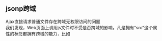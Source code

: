 ## jsonp跨域
Ajax直接请求普通文件存在跨域无权限访问的问题  
我们发现，Web页面上调用js文件时不受是否跨域的影响，凡是拥有"src"这个属性的标签都拥有跨域的能力，比如<script>、<img>、<iframe>。  
jsonp允许用户传递一个callback参数给服务器，然后服务端返回数据时会将这个callback参数作为函数名来包裹住JSON数据，这样客户端就可以随意定制自己的函数来自动处理返回数据了。

### src标签
原理：所有具有src属性的HTML标签都是可以跨域的，包括<img>, <script>  
限制：需要创建一个DOM对象，只能用于GET方法  
其实样式表的<link>标签也是可以跨域的，只要是有src或href的HTML标签都有跨域的能力。  

原理：<script>是可以跨域的，而且在跨域脚本中可以直接回调当前脚本的函数。
限制：需要创建一个DOM对象并且添加到DOM树，只能用于GET方法

```
   $.ajax({
 9             type : "get",
10             async:false,
11             url : "ajax.ashx",
12             dataType : "jsonp",
13             jsonp: "callbackparam",//传递给请求处理程序或页面的，用以获得jsonp回调函数名的参数名(默认为:callback)
14             jsonpCallback:"success_jsonpCallback",//自定义的jsonp回调函数名称，默认为jQuery自动生成的随机函数名
15             success : function(json){
16                 alert(json);
17                 alert(json[0].name);
18             },
19             error:function(){
20                 alert('fail');
21             }
22         });
23         var a="firstName Brett";
24         alert(a);
```

### jsonp jquery ajax
jQuery 1.2 中，您可以跨域加载 JSON 数据，使用时需将数据类型设置为 JSONP。使用 JSONP 形式调用函数时，如 "myurl?callback=?" jQuery 将自动替换 ? 为正确的函数名，以执行回调函数。数据类型设置为 "jsonp" 时，jQuery 将自动调用回调函数。(这个我不是很懂)



